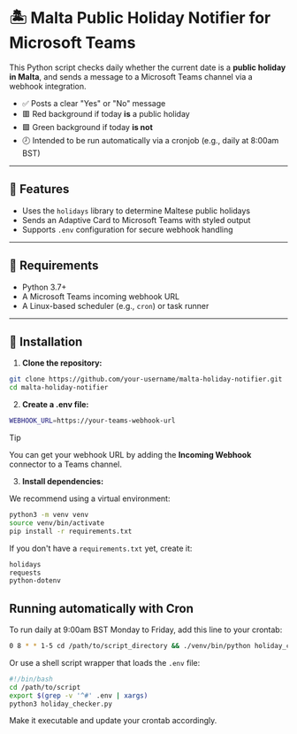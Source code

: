 # 🏝️ Malta Public Holiday Notifier for Microsoft Teams

This Python script checks daily whether the current date is a **public holiday in Malta**, and sends a message to a Microsoft Teams channel via a webhook integration.

- ✅ Posts a clear "Yes" or "No" message
- 🟥 Red background if today **is** a public holiday
- 🟩 Green background if today **is not**
- 🕗 Intended to be run automatically via a cronjob (e.g., daily at 8:00am BST)

---

## 🚀 Features

- Uses the `holidays` library to determine Maltese public holidays
- Sends an Adaptive Card to Microsoft Teams with styled output
- Supports `.env` configuration for secure webhook handling

---

## 🧱 Requirements

- Python 3.7+
- A Microsoft Teams incoming webhook URL
- A Linux-based scheduler (e.g., `cron`) or task runner

---

## 🔧 Installation

1. **Clone the repository:**

```bash
git clone https://github.com/your-username/malta-holiday-notifier.git
cd malta-holiday-notifier
```

2. **Create a .env file:**

```bash
WEBHOOK_URL=https://your-teams-webhook-url
```

> [!TIP]
> You can get your webhook URL by adding the **Incoming Webhook** connector to a Teams channel.

3. **Install dependencies:**

We recommend using a virtual environment:

```bash
python3 -m venv venv
source venv/bin/activate
pip install -r requirements.txt
```

If you don't have a `requirements.txt` yet, create it:

```bash
holidays
requests
python-dotenv
```

## Running automatically with Cron

To run daily at 9:00am BST Monday to Friday, add this line to your crontab:

```bash
0 8 * * 1-5 cd /path/to/script_directory && ./venv/bin/python holiday_checker.py >> /path/to/script_directory/cron.log 2>&1
```

Or use a shell script wrapper that loads the `.env` file:

```bash
#!/bin/bash
cd /path/to/script
export $(grep -v '^#' .env | xargs)
python3 holiday_checker.py
```

Make it executable and update your crontab accordingly.
